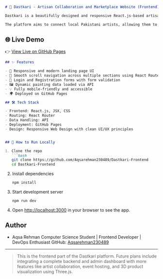 
```markdown
# 🎨 Dastkari - Artisan Collaboration and Marketplace Website (Frontend)

Dastkari is a beautifully designed and responsive React.js-based artisan collaboration and marketplace website. This project showcases a modern frontend landing page with smooth scrolling navigation, login/registration functionality, and integration with an API to dynamically load painting products from the web.

The platform aims to connect local Pakistani artists, allowing them to display their work, collaborate, and sell products globally while preserving cultural heritage.
````
## 🌐 Live Demo

👉 [View Live on GitHub Pages](https://aqsarehman230489.github.io/Dastkari-Frontend/)

```markdown
## ✨ Features

- 🚀 Responsive and modern landing page UI  
- 🔗 Smooth scroll navigation across multiple sections using React Router  
- 🔐 Login and Registration forms with form validation  
- 🖼️ Dynamic painting data loaded via API  
- 💡 Fully mobile-friendly and accessible  
- 🌍 Deployed on GitHub Pages  

## 🛠️ Tech Stack

- Frontend: React.js, JSX, CSS  
- Routing: React Router  
- Data Handling: API  
- Deployment: GitHub Pages  
- Design: Responsive Web Design with clean UI/UX principles
```
```markdown

## 🧪 How to Run Locally

1. Clone the repo
   ```bash
   git clone https://github.com/Aqsarehman230489/Dastkari-Frontend
   cd Dastkari-Frontend
````

2. Install dependencies

   ```bash
   npm install
   ```

3. Start development server

   ```bash
   npm run dev
   ```

4. Open [http://localhost:3000](http://localhost:3000) in your browser to see the app.

## Author

* Aqsa Rehman
  Computer Science Student | Frontend Developer | DevOps Enthusiast
  GitHub: [Aqsarehman230489](https://github.com/Aqsarehman230489)

---

> This is the frontend part of the Dastkari platform. Future plans include integrating a complete backend and admin dashboard with more features like artist collaboration, event hosting, and 3D product visualization using Three.js.
